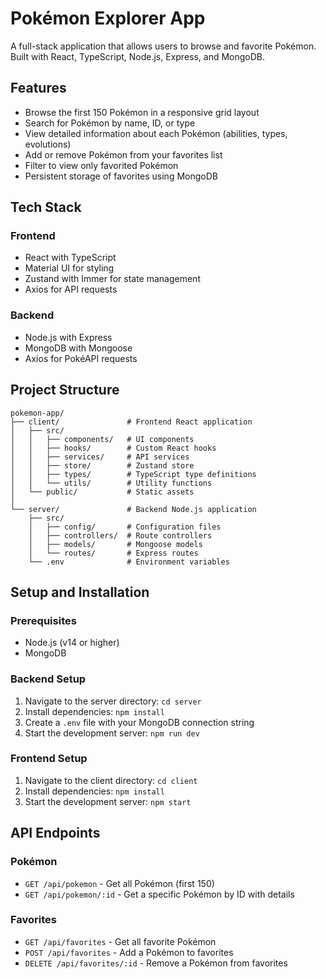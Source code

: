 # Pokémon Explorer App

A full-stack application that allows users to browse and favorite Pokémon. Built with React, TypeScript, Node.js, Express, and MongoDB.

## Features

- Browse the first 150 Pokémon in a responsive grid layout
- Search for Pokémon by name, ID, or type
- View detailed information about each Pokémon (abilities, types, evolutions)
- Add or remove Pokémon from your favorites list
- Filter to view only favorited Pokémon
- Persistent storage of favorites using MongoDB

## Tech Stack

### Frontend
- React with TypeScript
- Material UI for styling
- Zustand with Immer for state management
- Axios for API requests

### Backend
- Node.js with Express
- MongoDB with Mongoose
- Axios for PokéAPI requests

## Project Structure

```
pokemon-app/
├── client/               # Frontend React application
│   ├── src/
│   │   ├── components/   # UI components
│   │   ├── hooks/        # Custom React hooks
│   │   ├── services/     # API services
│   │   ├── store/        # Zustand store
│   │   ├── types/        # TypeScript type definitions
│   │   └── utils/        # Utility functions
│   └── public/           # Static assets
│
└── server/               # Backend Node.js application
    ├── src/
    │   ├── config/       # Configuration files
    │   ├── controllers/  # Route controllers
    │   ├── models/       # Mongoose models
    │   └── routes/       # Express routes
    └── .env              # Environment variables
```

## Setup and Installation

### Prerequisites
- Node.js (v14 or higher)
- MongoDB

### Backend Setup
1. Navigate to the server directory: `cd server`
2. Install dependencies: `npm install`
3. Create a `.env` file with your MongoDB connection string
4. Start the development server: `npm run dev`

### Frontend Setup
1. Navigate to the client directory: `cd client`
2. Install dependencies: `npm install`
3. Start the development server: `npm start`

## API Endpoints

### Pokémon
- `GET /api/pokemon` - Get all Pokémon (first 150)
- `GET /api/pokemon/:id` - Get a specific Pokémon by ID with details

### Favorites
- `GET /api/favorites` - Get all favorite Pokémon
- `POST /api/favorites` - Add a Pokémon to favorites
- `DELETE /api/favorites/:id` - Remove a Pokémon from favorites 